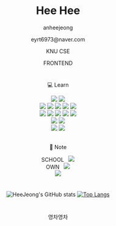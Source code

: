 <div align="center">

  # Hee Hee
  <p>anheejeong</p>
  <p>eyrt6973@naver.com</p>
  <p>KNU CSE</p>
  <p>FRONTEND</p>
  
  #
  
  <p>💻 Learn</p>
  <img src="https://img.shields.io/badge/c++-00599C?style=for-the-badge&logo=c++%2B%2B&logoColor=white">
  <img src="https://img.shields.io/badge/Python-3776AB?style=for-the-badge&logo=Python%2B%2B&logoColor=white">
  <br>
  <img src="https://img.shields.io/badge/html5-E34F26?style=for-the-badge&logo=html5&logoColor=white">
  <img src="https://img.shields.io/badge/css-1572B6?style=for-the-badge&logo=css3&logoColor=white">
  <img src="https://img.shields.io/badge/Bootstrap-7952B3?style=for-the-badge&logo=Bootstrap&logoColor=white">
  <img src="https://img.shields.io/badge/javascript-F7DF1E?style=for-the-badge&logo=javascript&logoColor=black">
  <img src="https://img.shields.io/badge/react-61DAFB?style=for-the-badge&logo=react&logoColor=black">
  <br>
  <img src="https://img.shields.io/badge/node.js-339933?style=for-the-badge&logo=Node.js&logoColor=white">
  <img src="https://img.shields.io/badge/Nodemon-76D04B?style=for-the-badge&logo=Nodemon&logoColor=white">
  <img src="https://img.shields.io/badge/Express-000000?style=for-the-badge&logo=Express&logoColor=white">
  <img src="https://img.shields.io/badge/MongoDB-47A248?style=for-the-badge&logo=MongoDB&logoColor=white">
  <img src="https://img.shields.io/badge/Mongoose-880000?style=for-the-badge&logo=Mongoose&logoColor=white">
  <br>
  <img src="https://img.shields.io/badge/IOS-000000?style=for-the-badge&logo=IOS&logoColor=white">
  <img src="https://img.shields.io/badge/Swift-F05138?style=for-the-badge&logo=Swift&logoColor=white">
  <br>
  <img src="https://img.shields.io/badge/figma-F24E1E?style=for-the-badge&logo=figma&logoColor=white">
  <img src="https://img.shields.io/badge/Heroku-430098?style=for-the-badge&logo=Heroku&logoColor=white">
  <br><br>
  <p>📖 Note</p>
  SCHOOL&nbsp;&nbsp; <a href="https://sudden-vessel-bd0.notion.site/STUDY-e76a990fed8243e1befca2e4b31325ef" target="_blank"><img src="https://img.shields.io/badge/Notion-000000?style=for-the-badge&logo=Notion&logoColor=white"></a>
  <br>
  OWN&nbsp;&nbsp; <a href="https://sudden-vessel-bd0.notion.site/FULL-STACK-8de33090d46b4d31a34b8c75dd1eebf6?pvs=4" target="_blank"><img src="https://img.shields.io/badge/Notion-000000?style=for-the-badge&logo=Notion&logoColor=white"></a>
  <br>
  <a href="https://velog.io/@eyrt6973" target="_blank"><img src="https://img.shields.io/badge/Velog-20C997?style=for-the-badge&logo=Velog&logoColor=white"></a>
  
  #

![HeeJeong's GitHub stats](https://github-readme-stats.vercel.app/api?username=anheejeong&show_icons=true&theme=onedark)
[![Top Langs](https://github-readme-stats.vercel.app/api/top-langs/?username=anheejeong&langs_count=10&layout=compact&theme=onedark)]()
<!--  [![Solved.ac Profile](http://mazassumnida.wtf/api/generate_badge?boj=eyrt6973)](https://solved.ac/eyrt6973) -->
  <!-- 백준 골드 달면 풀기 -->
  
  #
  
  영차영차
  
 </div>

<!--
**anheejeong/anheejeong** is a ✨ _special_ ✨ repository because its `README.md` (this file) appears on your GitHub profile.

Here are some ideas to get you started:

- 🔭 I’m currently working on ...
- 🌱 I’m currently learning ...
- 👯 I’m looking to collaborate on ...
- 🤔 I’m looking for help with ...
- 💬 Ask me about ...
- 📫 How to reach me: ...
- 😄 Pronouns: ...
- ⚡ Fun fact: ...
-->

